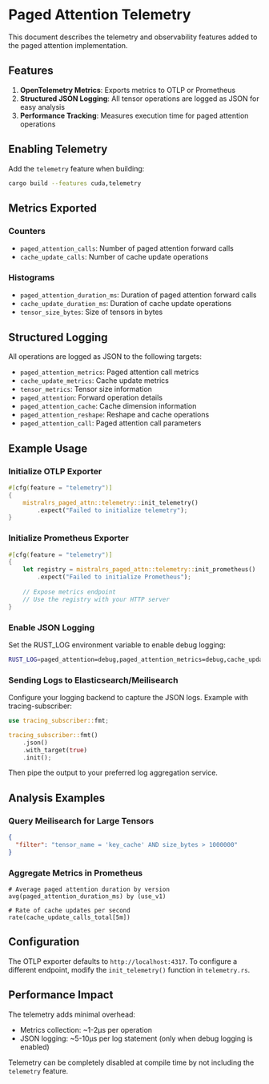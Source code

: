 # Paged Attention Telemetry

This document describes the telemetry and observability features added to the paged attention implementation.

## Features

1. **OpenTelemetry Metrics**: Exports metrics to OTLP or Prometheus
2. **Structured JSON Logging**: All tensor operations are logged as JSON for easy analysis
3. **Performance Tracking**: Measures execution time for paged attention operations

## Enabling Telemetry

Add the `telemetry` feature when building:

```bash
cargo build --features cuda,telemetry
```

## Metrics Exported

### Counters
- `paged_attention_calls`: Number of paged attention forward calls
- `cache_update_calls`: Number of cache update operations

### Histograms
- `paged_attention_duration_ms`: Duration of paged attention forward calls
- `cache_update_duration_ms`: Duration of cache update operations
- `tensor_size_bytes`: Size of tensors in bytes

## Structured Logging

All operations are logged as JSON to the following targets:
- `paged_attention_metrics`: Paged attention call metrics
- `cache_update_metrics`: Cache update metrics
- `tensor_metrics`: Tensor size information
- `paged_attention`: Forward operation details
- `paged_attention_cache`: Cache dimension information
- `paged_attention_reshape`: Reshape and cache operations
- `paged_attention_call`: Paged attention call parameters

## Example Usage

### Initialize OTLP Exporter

```rust
#[cfg(feature = "telemetry")]
{
    mistralrs_paged_attn::telemetry::init_telemetry()
        .expect("Failed to initialize telemetry");
}
```

### Initialize Prometheus Exporter

```rust
#[cfg(feature = "telemetry")]
{
    let registry = mistralrs_paged_attn::telemetry::init_prometheus()
        .expect("Failed to initialize Prometheus");
    
    // Expose metrics endpoint
    // Use the registry with your HTTP server
}
```

### Enable JSON Logging

Set the RUST_LOG environment variable to enable debug logging:

```bash
RUST_LOG=paged_attention=debug,paged_attention_metrics=debug,cache_update_metrics=debug,tensor_metrics=debug cargo run
```

### Sending Logs to Elasticsearch/Meilisearch

Configure your logging backend to capture the JSON logs. Example with tracing-subscriber:

```rust
use tracing_subscriber::fmt;

tracing_subscriber::fmt()
    .json()
    .with_target(true)
    .init();
```

Then pipe the output to your preferred log aggregation service.

## Analysis Examples

### Query Meilisearch for Large Tensors

```json
{
  "filter": "tensor_name = 'key_cache' AND size_bytes > 1000000"
}
```

### Aggregate Metrics in Prometheus

```promql
# Average paged attention duration by version
avg(paged_attention_duration_ms) by (use_v1)

# Rate of cache updates per second
rate(cache_update_calls_total[5m])
```

## Configuration

The OTLP exporter defaults to `http://localhost:4317`. To configure a different endpoint, modify the `init_telemetry()` function in `telemetry.rs`.

## Performance Impact

The telemetry adds minimal overhead:
- Metrics collection: ~1-2μs per operation
- JSON logging: ~5-10μs per log statement (only when debug logging is enabled)

Telemetry can be completely disabled at compile time by not including the `telemetry` feature.